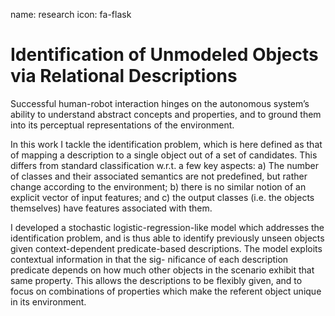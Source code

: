name: research
icon: fa-flask

# Identification of Unmodeled Objects via Relational Descriptions

Successful human-robot interaction hinges on the autonomous system’s ability to
understand abstract concepts and properties, and to ground them into its
perceptual representations of the environment.

In this work I tackle the identification problem, which is here defined as that
of mapping a description to a single object out of a set of candidates. This
differs from standard classification w.r.t. a few key aspects:  a) The number
of classes and their associated semantics are not predefined, but rather change
according to the environment;  b) there is no similar notion of an explicit
vector of input features; and  c) the output classes (i.e.  the objects
themselves) have features associated with them.

I developed a stochastic logistic-regression-like model which addresses the
identification problem, and is thus able to identify previously unseen objects
given context-dependent predicate-based descriptions. The model exploits
contextual information in that the sig- nificance of each description predicate
depends on how much other objects in the scenario exhibit that same property.
This allows the descriptions to be flexibly given, and to focus on combinations
of properties which make the referent object unique in its environment.
